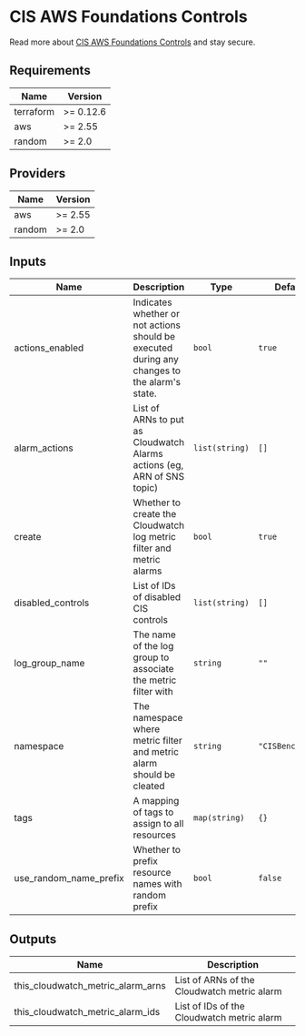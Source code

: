 # CIS AWS Foundations Controls

Read more about [CIS AWS Foundations Controls](https://docs.aws.amazon.com/securityhub/latest/userguide/securityhub-cis-controls.html) and stay secure.

<!-- BEGINNING OF PRE-COMMIT-TERRAFORM DOCS HOOK -->
## Requirements

| Name | Version |
|------|---------|
| terraform | >= 0.12.6 |
| aws | >= 2.55 |
| random | >= 2.0 |

## Providers

| Name | Version |
|------|---------|
| aws | >= 2.55 |
| random | >= 2.0 |

## Inputs

| Name | Description | Type | Default | Required |
|------|-------------|------|---------|:--------:|
| actions\_enabled | Indicates whether or not actions should be executed during any changes to the alarm's state. | `bool` | `true` | no |
| alarm\_actions | List of ARNs to put as Cloudwatch Alarms actions (eg, ARN of SNS topic) | `list(string)` | `[]` | no |
| create | Whether to create the Cloudwatch log metric filter and metric alarms | `bool` | `true` | no |
| disabled\_controls | List of IDs of disabled CIS controls | `list(string)` | `[]` | no |
| log\_group\_name | The name of the log group to associate the metric filter with | `string` | `""` | no |
| namespace | The namespace where metric filter and metric alarm should be cleated | `string` | `"CISBenchmark"` | no |
| tags | A mapping of tags to assign to all resources | `map(string)` | `{}` | no |
| use\_random\_name\_prefix | Whether to prefix resource names with random prefix | `bool` | `false` | no |

## Outputs

| Name | Description |
|------|-------------|
| this\_cloudwatch\_metric\_alarm\_arns | List of ARNs of the Cloudwatch metric alarm |
| this\_cloudwatch\_metric\_alarm\_ids | List of IDs of the Cloudwatch metric alarm |

<!-- END OF PRE-COMMIT-TERRAFORM DOCS HOOK -->
